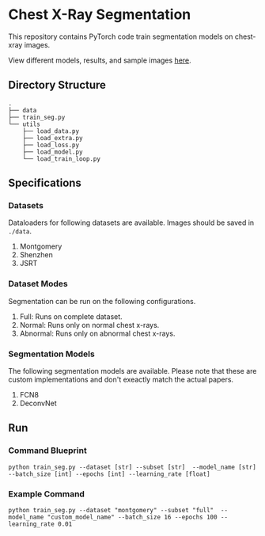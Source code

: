 # Chest X-Ray Segmentation

This repository contains PyTorch code train segmentation models on chest-xray images.

View different models, results, and sample images [here](https://github.com/theairbend3r/how-to-train-your-neural-net/tree/master/pytorch/computer_vision/image_segmentation).

## Directory Structure

```
.
├── data
├── train_seg.py
└── utils
    ├── load_data.py
    ├── load_extra.py
    ├── load_loss.py
    ├── load_model.py
    └── load_train_loop.py
```

## Specifications

### Datasets

Dataloaders for following datasets are available. Images should be saved in `./data`.

1. Montgomery
2. Shenzhen
3. JSRT

### Dataset Modes

Segmentation can be run on the following configurations.

1. Full: Runs on complete dataset.
2. Normal: Runs only on normal chest x-rays.
3. Abnormal: Runs only on abnormal chest x-rays.

### Segmentation Models

The following segmentation models are available. Please note that these are custom implementations and don't exeactly match the actual papers.

1. FCN8
2. DeconvNet

## Run

### Command Blueprint

```
python train_seg.py --dataset [str] --subset [str]  --model_name [str] --batch_size [int] --epochs [int] --learning_rate [float]
```

### Example Command

```
python train_seg.py --dataset "montgomery" --subset "full"  --model_name "custom_model_name" --batch_size 16 --epochs 100 --learning_rate 0.01
```
